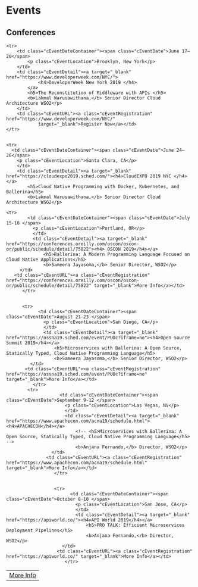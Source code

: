 <script src="/js/events.js"></script>
<link rel="stylesheet" href="/css/events-page.css">
</link>

# Events

<!-- <table class="cEventTable cWorkshopList">
<tr>
    <td class="cEventDateContainer"><span class="cEventDate">February 26, 2019</span>7:00 pm
    <p class="cEventLocation">War Memorial Opera House, San Francisco</p>
</td>
    <td class="cEventDetail"><a target="_blank" href="/learn/events/sensorium-2019"><h4>SENSORIUM</h4></a>
   The Arts Community is as iconic in San Francisco as the Technology Community. Ballerina.io is proud to be the presenting sponsor of Sensorium 2019 because it brings these communities together. 
  </p>
    </td>
    <td class="cEventURL"><a class="cEventRegistration" href="/learn/events/sensorium-2019">More Info</a></td>
</tr>
</table> -->

<!-- 
## Workshops

<table class="cEventTable cWorkshopList">
<tr>
    <td class="cEventDateContainer"><span class="cEventDate">April 17, 2019</span>6:30 pm to 8:30 pm (EDT)
    <p class="cEventLocation">Pivotal, 636 6th Avenue, 6th Floor, New York, NY 1001</p>
</td>
    <td class="cEventDetail"><a target="_blank" href="http://www.javasig.com/"><h4>Java SIG NY</h4></a>
    <p>Ballerina Workshop</p>
    <p>
    <b>Nuwan Bandara,</b> Director - Solutions Architecture, WSO2</p>
     <b>Sameera Jayasoma,</b> Director - Platform Architecture</p>
  </p>
    </td>
    <td class="cEventURL"><a class="cEventRegistration" href="http://www.javasig.com/">Register Now</a></td>
</tr>

</table> -->


<!-- ## Webinars

<table class="cEventTable cWebinarList">

<tr>
    <td class="cEventDateContainer"><span class="cEventDate">March 27, 2019</span>10:30 PM - 11:30 PM IST</td>
    <td class="cEventDetail"><a target="_blank" href="/learn/events/webinars/ballerina-cloud-native-programming-language/"><h4>Ballerina - Cloud Native Programming Language</h4></a>
    <p>
    <b>Anjana Fernando</b> Director - Engineering, WSO2 </p>
    <p>
   </td>
    <td class="cEventURL"><a class="cEventRegistration" href="/learn/events/webinars/ballerina-cloud-native-programming-language/">Register Now</a></td>
</tr>

</table> -->

<!-- ## Meetups -->

<!-- <table class="cEventTable cMeetupsList">
 <tr>
    <td class="cEventDateContainer"><span class="cEventDate">January 21, 2019 </span>6:30 PM to 8:30 PM
            <p class="cEventLocation">1061 Budapest, Paulay Ede u. 12. Budapest</p>
        </td>
        <td class="cEventDetail"><a target="_blank" href="https://www.meetup.com/Microservices-Budapest-Meetup/events/257128863/"><h4> Microservices Meetup</h4></a>
      </td>
        <td class="cEventURL"><a class="cEventRegistration" href="https://www.meetup.com/Microservices-Budapest-Meetup/events/257128863/" target="_blank">Register Now</a></td>
</tr>

</table>  -->

<!-- ## No upcoming events -->

## Conferences


<table class="cEventTable cConferencesList">
    <!-- <tr>
      <td class="cEventDetail c2col" colspan="2">
        <img class="cEventLogo" src="https://con.ballerina.io/wp-content/themes/ballerinacon/images/bcon-logo.png"/>
      </td>
       <td class="cEventURL c2col" colspan="2"><a class="cEventRegistration" href="https://con.ballerina.io/?utm_source=ballerina.io%2Flearn%2Fevents%2F&utm_medium=link&utm_campaign=ballerina_con_2018" target="_blank">Register Now</a>
      </td> 
    </tr>  
<tr>
      <td class="cEventDetail c2col" colspan="2">
        <img class="cEventLogo" src="https://con.ballerina.io/wp-content/themes/ballerinacon/images/bcon-logo.png"/>
      </td>
           <td class="cEventURL c2col" colspan="2"><a class="cEventRegistration" href="https://con.ballerina.io/?utm_source=bio&utm_medium=banner&utm_campaign=bio_top_banner" target="_blank">Register Now</a>
        </td>
    </tr> 
 <tr>
        <td class="cEventURL c2col" colspan="2"><a class="cEventRegistration" href="https://con.ballerina.io/?utm_source=bio&utm_medium=banner&utm_campaign=bio_top_banner" target="_blank">Register Now</a></td>
    </tr>  -->
    



    <tr>
        <td class="cEventDateContainer"><span class="cEventDate">June 17–20</span>
            <p class="cEventLocation">Brooklyn, New York</p>
        </td>
        <td class="cEventDetail"><a target="_blank" href="https://www.developerweek.com/NYC/">
                <h4>DeveloperWeek New York 2019 </h4>
            </a>
            <h5>The Reconstitution of Middleware with APIs </h5>
            <b>Lakmal Warusawithana,</b> Senior Director Cloud Architecture WSO2</p>
        </td>
        <td class="cEventURL"><a class="cEventRegistration" href="https://www.developerweek.com/NYC/"
                target="_blank">Register Now</a></td>
    </tr>


    <tr>
      <td class="cEventDateContainer"><span class="cEventDate">June 24–26</span>
        <p class="cEventLocation">Santa Clara, CA</p>
        </td>
        <td class="cEventDetail"><a target="_blank" href="https://cloudexpo2019.sched.com/"><h4>CloudEXPO 2019 NYC </h4></a>
            <h5>Cloud Native Programming with Docker, Kubernetes, and Ballerina</h5>
            <b>Lakmal Warusawithana,</b> Senior Director Cloud Architecture WSO2</p>
   </td>
 <td class="cEventURL"><a class="cEventRegistration" href="https://cloudexpo2019.sched.com/" target="_blank">More Info</a></td> 
    </tr> 


    <tr>
            <td class="cEventDateContainer"><span class="cEventDate">July 15-18 </span>
              <p class="cEventLocation">Portland, OR</p>
              </td>
              <td class="cEventDetail"><a target="_blank" href="https://conferences.oreilly.com/oscon/oscon-or/public/schedule/detail/75822"><h4> OSCON 2019</h4></a>
                  <h5>Ballerina: A Modern Programming Language Focused on Cloud Native Applications</h5>
                  <b>Sameera Jayasoma,</b> Senior Director, WSO2</p>
         </td>
       <td class="cEventURL"><a class="cEventRegistration" href="https://conferences.oreilly.com/oscon/oscon-or/public/schedule/detail/75822" target="_blank">More Info</a></td> 
          </tr> 


          <tr>
                <td class="cEventDateContainer"><span class="cEventDate">August 21-23 </span>
                  <p class="cEventLocation">San Diego, CA</p>
                  </td>
                  <td class="cEventDetail"><a target="_blank" href="https://ossna19.sched.com/event/PUOc?iframe=no"><h4>Open Source Summit 2019</h4></a>
                      <h5>Microservices with Ballerina: A Open Source, Statically Typed, Cloud Native Programming Language</h5>
                      <b>Sameera Jayasoma,</b> Senior Director, WSO2</p>
             </td>
           <td class="cEventURL"><a class="cEventRegistration" href="https://ossna19.sched.com/event/PUOc?iframe=no" target="_blank">More Info</a></td> 
              </tr> 
            <tr>
                        <td class="cEventDateContainer"><span class="cEventDate">September 9-12 </span>
                          <p class="cEventLocation">Las Vegas, NV</p>
                          </td>
                          <td class="cEventDetail"><a target="_blank" href="https://www.apachecon.com/acna19/schedule.html"><h4>APACHECON</h4></a>
                              <!-- <h5>Microservices with Ballerina: A Open Source, Statically Typed, Cloud Native Programming Language</h5> -->
                              <b>Anjana Fernando,</b> Director, WSO2</p>
                     </td>
                   <td class="cEventURL"><a class="cEventRegistration" href="https://www.apachecon.com/acna19/schedule.html" target="_blank">More Info</a></td> 
                      </tr> 


                      <tr>
                            <td class="cEventDateContainer"><span class="cEventDate">October 8-10 </span>
                              <p class="cEventLocation">San Jose, CA</p>
                              </td>
                              <td class="cEventDetail"><a target="_blank" href="https://apiworld.co/"><h4>API World 2019</h4></a>
                                  <h5>PRO TALK: Efficient Microservices Deployment Pipelines</h5>
                                  <b>Anjana Fernando,</b> Director, WSO2</p>
                         </td>
                       <td class="cEventURL"><a class="cEventRegistration" href="https://apiworld.co/" target="_blank">More Info</a></td> 
                          </tr> 
    

</table>